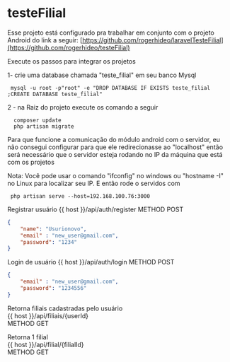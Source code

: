 # testeFilial
 
 Esse projeto está configurado pra trabalhar em conjunto com o projeto Android do link a seguir:
[https://github.com/rogerhideo/laravelTesteFilial](https://github.com/rogerhideo/testeFilial)

Execute os passos para integrar os projetos

1- crie uma database chamada "teste_filial" em seu banco Mysql

     mysql -u root -p"root" -e "DROP DATABASE IF EXISTS teste_filial ;CREATE DATABASE teste_filial"   
     
2 - na Raiz do projeto execute os comando a seguir   
  
      composer update
      php artisan migrate


Para que funcione a comunicação do módulo android com o servidor, eu não consegui configurar para que ele redirecionasse ao "localhost"
então será necessário que o servidor esteja rodando no IP da máquina que está com os projetos

Nota: Você pode usar o comando "ifconfig" no windows ou "hostname -I" no Linux para localizar seu IP.
E então rode o servidos com 

     php artisan serve --host=192.168.100.76:3000
    

Registrar usuário
{{ host }}/api/auth/register
METHOD POST
```json
{
	"name": "Usurionovo",
	"email" : "new_user@gmail.com",
	"password": "1234"
}
```

Login de usuário
{{ host }}/api/auth/login
METHOD POST
```json
{
	"email" : "new_user@gmail.com",
	"password": "1234556"
}

```

Retorna filiais cadastradas pelo usuário<br>
{{ host }}/api/filiais/{userId}<br>
METHOD GET


Retorna 1 filial<br>
{{ host }}/api/filial/{filialId}<br>
METHOD GET


